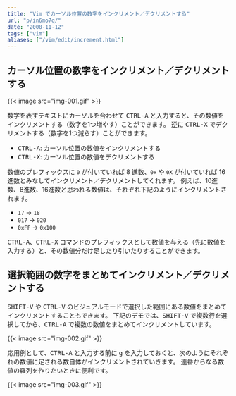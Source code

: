 ```yaml
---
title: "Vim でカーソル位置の数字をインクリメント／デクリメントする"
url: "p/in6mo7q/"
date: "2008-11-12"
tags: ["vim"]
aliases: ["/vim/edit/increment.html"]
---
```


カーソル位置の数字をインクリメント／デクリメントする
----

{{< image src="img-001.gif" >}}

数字を表すテキストにカーソルを合わせて <kbd>CTRL-A</kbd> と入力すると、その数値をインクリメントする（数字を1つ増やす）ことができます。
逆に <kbd>CTRL-X</kbd> でデクリメントする（数字を1つ減らす）ことができます。

- <kbd>CTRL-A</kbd>: カーソル位置の数値をインクリメントする
- <kbd>CTRL-X</kbd>: カーソル位置の数値をデクリメントする

数値のプレフィックスに `0` が付いていれば 8 進数、`0x` や `0X` が付いていれば 16 進数とみなしてインクリメント／デクリメントしてくれます。
例えば、10進数、8進数、16進数と思われる数値は、それぞれ下記のようにインクリメントされます。

- `17` → `18`
- `017` → `020`
- `0xFF` → `0x100`

<kbd>CTRL-A</kbd>、<kbd>CTRL-X</kbd> コマンドのプレフィックスとして数値を与える（先に数値を入力する）と、その数値分だけ足したり引いたりすることができます。


選択範囲の数字をまとめてインクリメント／デクリメントする
---

<kbd>SHIFT-V</kbd> や <kbd>CTRL-V</kbd> のビジュアルモードで選択した範囲にある数値をまとめてインクリメントすることもできます。
下記のデモでは、<kbd>SHIFT-V</kbd> で複数行を選択してから、<kbd>CTRL-A</kbd> で複数の数値をまとめてインクリメントしています。

{{< image src="img-002.gif" >}}

応用例として、<kbd>CTRL-A</kbd> と入力する前に <kbd>g</kbd> を入力しておくと、次のようにそれぞれの数値に足される数自体がインクリメントされていきます。
連番からなる数値の羅列を作りたいときに便利です。

{{< image src="img-003.gif" >}}